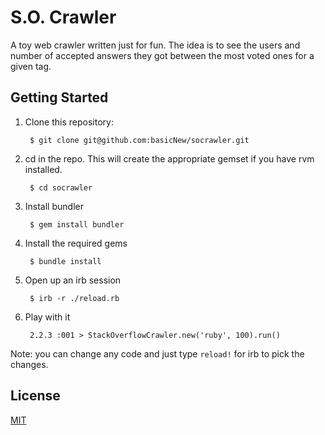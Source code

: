 # S.O. Crawler
A toy web crawler written just for fun. The idea is to see the users and number of accepted answers they got between the most voted ones for a given tag.

## Getting Started

1. Clone this repository:

        $ git clone git@github.com:basicNew/socrawler.git

2. cd in the repo. This will create the appropriate gemset if you have rvm installed.

        $ cd socrawler

3. Install bundler

        $ gem install bundler

4. Install the required gems

        $ bundle install

5. Open up an irb session

        $ irb -r ./reload.rb

6. Play with it

        2.2.3 :001 > StackOverflowCrawler.new('ruby', 100).run()

Note: you can change any code and just type `reload!` for irb to pick the changes.


## License

[MIT](http://www.opensource.org/licenses/MIT)
